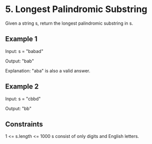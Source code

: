 # 5. Longest Palindromic Substring

Given a string s, return the longest palindromic substring in s.

## Example 1

Input: s = "babad"

Output: "bab"

Explanation: "aba" is also a valid answer.

## Example 2

Input: s = "cbbd"

Output: "bb"

## Constraints

1 <= s.length <= 1000
s consist of only digits and English letters.
